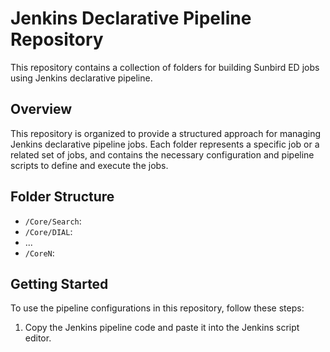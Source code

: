 # Jenkins Declarative Pipeline Repository

This repository contains a collection of folders for building Sunbird ED jobs using Jenkins declarative pipeline.

## Overview

This repository is organized to provide a structured approach for managing Jenkins declarative pipeline jobs. Each folder represents a specific job or a related set of jobs, and contains the necessary configuration and pipeline scripts to define and execute the jobs.

## Folder Structure

- `/Core/Search`: 
- `/Core/DIAL`:
- ...
- `/CoreN`:

## Getting Started

To use the pipeline configurations in this repository, follow these steps:

1. Copy the Jenkins pipeline code and paste it into the Jenkins script editor.